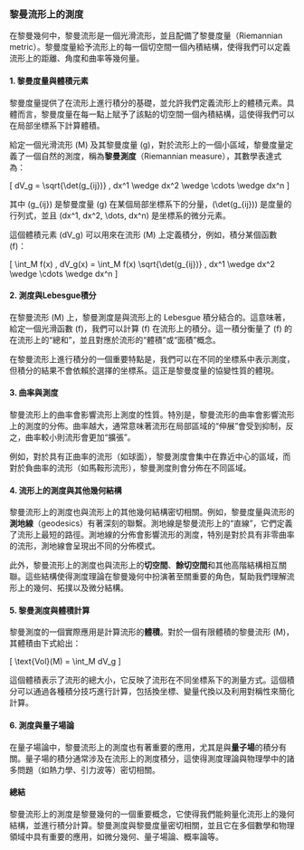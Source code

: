 ### 黎曼流形上的測度

在黎曼幾何中，黎曼流形是一個光滑流形，並且配備了黎曼度量（Riemannian metric）。黎曼度量給予流形上的每一個切空間一個內積結構，使得我們可以定義流形上的距離、角度和曲率等幾何量。

#### 1. 黎曼度量與體積元素

黎曼度量提供了在流形上進行積分的基礎，並允許我們定義流形上的體積元素。具體而言，黎曼度量在每一點上賦予了該點的切空間一個內積結構，這使得我們可以在局部坐標系下計算體積。

給定一個光滑流形 \(M\) 及其黎曼度量 \(g\)，對於流形上的一個小區域，黎曼度量定義了一個自然的測度，稱為**黎曼測度**（Riemannian measure），其數學表達式為：

\[
dV_g = \sqrt{\det(g_{ij})} \, dx^1 \wedge dx^2 \wedge \cdots \wedge dx^n
\]

其中 \(g_{ij}\) 是黎曼度量 \(g\) 在某個局部坐標系下的分量，\(\det(g_{ij})\) 是度量的行列式，並且 \(dx^1, dx^2, \dots, dx^n\) 是坐標系的微分元素。

這個體積元素 \(dV_g\) 可以用來在流形 \(M\) 上定義積分，例如，積分某個函數 \(f\)：

\[
\int_M f(x) \, dV_g(x) = \int_M f(x) \sqrt{\det(g_{ij})} \, dx^1 \wedge dx^2 \wedge \cdots \wedge dx^n
\]

#### 2. 測度與Lebesgue積分

在黎曼流形 \(M\) 上，黎曼測度是與流形上的 Lebesgue 積分結合的。這意味著，給定一個光滑函數 \(f\)，我們可以計算 \(f\) 在流形上的積分。這一積分衡量了 \(f\) 的在流形上的“總和”，並且對應於流形的“體積”或“面積”概念。

在黎曼流形上進行積分的一個重要特點是，我們可以在不同的坐標系中表示測度，但積分的結果不會依賴於選擇的坐標系。這正是黎曼度量的協變性質的體現。

#### 3. 曲率與測度

黎曼流形上的曲率會影響流形上測度的性質。特別是，黎曼流形的曲率會影響流形上的測度的分佈。曲率越大，通常意味著流形在局部區域的“伸展”會受到抑制，反之，曲率較小則流形會更加“擴張”。

例如，對於具有正曲率的流形（如球面），黎曼測度會集中在靠近中心的區域，而對於負曲率的流形（如馬鞍形流形），黎曼測度則會分佈在不同區域。

#### 4. 流形上的測度與其他幾何結構

黎曼流形上的測度也與流形上的其他幾何結構密切相關。例如，黎曼度量與流形的**測地線**（geodesics）有著深刻的聯繫。測地線是黎曼流形上的“直線”，它們定義了流形上最短的路徑。測地線的分佈會影響流形的測度，特別是對於具有非零曲率的流形，測地線會呈現出不同的分佈模式。

此外，黎曼流形上的測度也與流形上的**切空間**、**餘切空間**和其他高階結構相互關聯。這些結構使得測度理論在黎曼幾何中扮演著至關重要的角色，幫助我們理解流形上的幾何、拓撲以及微分結構。

#### 5. 黎曼測度與體積計算

黎曼測度的一個實際應用是計算流形的**體積**。對於一個有限體積的黎曼流形 \(M\)，其體積由下式給出：

\[
\text{Vol}(M) = \int_M dV_g
\]

這個體積表示了流形的總大小，它反映了流形在不同坐標系下的測量方式。這個積分可以通過各種積分技巧進行計算，包括換坐標、變量代換以及利用對稱性來簡化計算。

#### 6. 測度與量子場論

在量子場論中，黎曼流形上的測度也有著重要的應用，尤其是與**量子場**的積分有關。量子場的積分通常涉及在流形上的測度積分，這使得測度理論與物理學中的諸多問題（如熱力學、引力波等）密切相關。

#### 總結

黎曼流形上的測度是黎曼幾何的一個重要概念，它使得我們能夠量化流形上的幾何結構，並進行積分計算。黎曼測度與黎曼度量密切相關，並且它在多個數學和物理領域中具有重要的應用，如微分幾何、量子場論、概率論等。